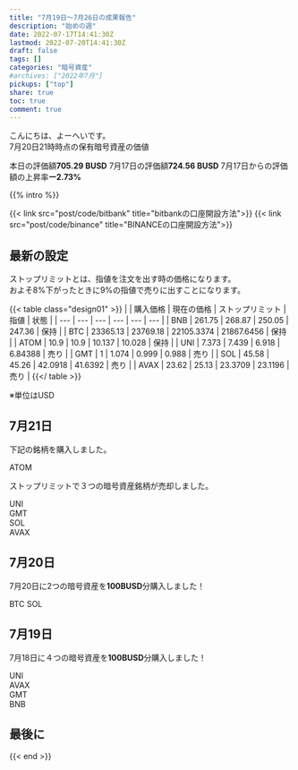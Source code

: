 ```yaml
---
title: "7月19日〜7月26日の成果報告"
description: "始めの週"
date: 2022-07-17T14:41:30Z
lastmod: 2022-07-20T14:41:30Z
draft: false
tags: []
categories: "暗号資産"
#archives: ["2022年7月"]
pickups: ["top"]
share: true
toc: true
comment: true
---
```


こんにちは、よーへいです。  
7月20日21時時点の保有暗号資産の価値

本日の評価額**705.29 BUSD** 
7月17日の評価額**724.56 BUSD**
7月17日からの評価額の上昇率**ー2.73%**  

<!--more-->

{{% intro %}} 

{{< link src="post/code/bitbank" title="bitbankの口座開設方法">}}
{{< link src="post/code/binance" title="BINANCEの口座開設方法">}}
  
## 最新の設定

ストップリミットとは、指値を注文を出す時の価格になります。  
およそ8%下がったときに9%の指値で売りに出すことになります。

{{< table class="design01" >}}
|  | 購入価格 | 現在の価格 | ストップリミット | 指値 | 状態 |
| --- | --- | --- | --- | --- | --- |
| BNB | 261.75 | 268.87 | 250.05 | 247.36 | 保持 |
| BTC | 23365.13 | 23769.18 | 22105.3374 | 21867.6456 | 保持 |
| ATOM | 10.9 | 10.9 | 10.137 | 10.028 | 保持 |
| UNI | 7.373 | 7.439 | 6.918 | 6.84388 | 売り |
| GMT | 1 | 1.074 | 0.999 | 0.988 | 売り |
| SOL | 45.58 | 45.26 | 42.0918 | 41.6392 | 売り |
| AVAX | 23.62 | 25.13 | 23.3709 | 23.1196 | 売り |
{{</ table >}}

※単位はUSD

## 7月21日

下記の銘柄を購入しました。  

ATOM

ストップリミットで３つの暗号資産銘柄が売却しました。

UNI  
GMT  
SOL  
AVAX

## 7月20日

7月20日に2つの暗号資産を**100BUSD**分購入しました！   

BTC
SOL

## 7月19日

7月18日に４つの暗号資産を**100BUSD**分購入しました！   

UNI  
AVAX  
GMT   
BNB  

## 最後に

{{< end >}} 





